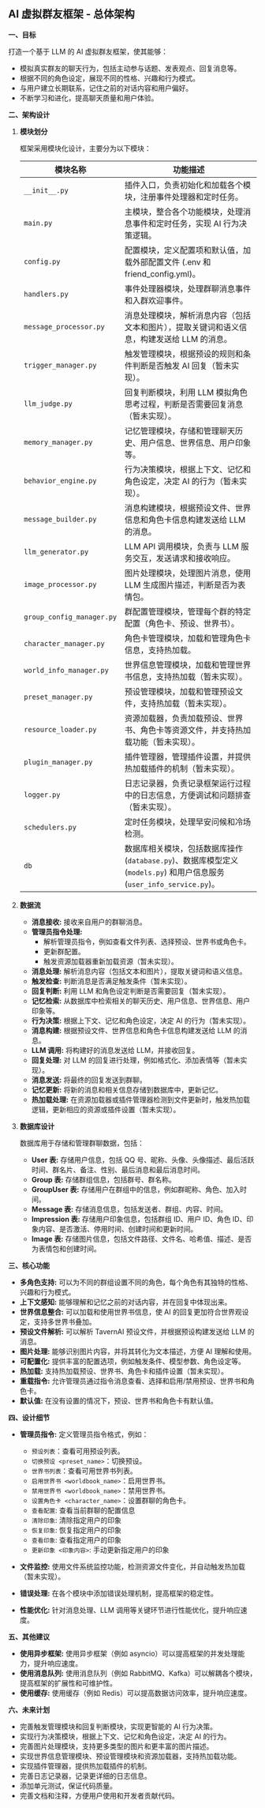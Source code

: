 ## AI 虚拟群友框架 - 总体架构

**一、目标**

打造一个基于 LLM 的 AI 虚拟群友框架，使其能够：

* 模拟真实群友的聊天行为，包括主动参与话题、发表观点、回复消息等。
* 根据不同的角色设定，展现不同的性格、兴趣和行为模式。
* 与用户建立长期联系，记住之前的对话内容和用户偏好。
* 不断学习和进化，提高聊天质量和用户体验。

**二、架构设计**

1. **模块划分**

   框架采用模块化设计，主要分为以下模块：

   | 模块名称                  | 功能描述                                                                                       |
   | ------------------------- | ---------------------------------------------------------------------------------------------- |
   | `__init__.py`           | 插件入口，负责初始化和加载各个模块，注册事件处理器和定时任务。                                    |
   | `main.py`                | 主模块，整合各个功能模块，处理消息事件和定时任务，实现 AI 行为决策逻辑。                       |
   | `config.py`             | 配置模块，定义配置项和默认值，加载外部配置文件 (.env 和 friend_config.yml)。                     |
   | `handlers.py`           | 事件处理器模块，处理群聊消息事件和入群欢迎事件。                                              |
   | `message_processor.py`    | 消息处理模块，解析消息内容（包括文本和图片），提取关键词和语义信息，构建发送给 LLM 的消息。 |
   | `trigger_manager.py`  | 触发管理模块，根据预设的规则和条件判断是否触发 AI 回复（暂未实现）。                          |
   | `llm_judge.py`          | 回复判断模块，利用 LLM 模拟角色思考过程，判断是否需要回复消息（暂未实现）。                     |
   | `memory_manager.py`     | 记忆管理模块，存储和管理聊天历史、用户信息、世界信息、用户印象等。                              |
   | `behavior_engine.py`    | 行为决策模块，根据上下文、记忆和角色设定，决定 AI 的行为（暂未实现）。                        |
   | `message_builder.py`    | 消息构建模块，根据预设文件、世界信息和角色卡信息构建发送给 LLM 的消息。                        |
   | `llm_generator.py`      | LLM API 调用模块，负责与 LLM 服务交互，发送请求和接收响应。                                 |
   | `image_processor.py`   | 图片处理模块，处理图片消息，使用 LLM 生成图片描述，判断是否为表情包。                         |
   | `group_config_manager.py` | 群配置管理模块，管理每个群的特定配置（角色卡、预设、世界书）。                               |
   | `character_manager.py`   | 角色卡管理模块，加载和管理角色卡信息，支持热加载。                                           |
   | `world_info_manager.py` | 世界信息管理模块，加载和管理世界书信息，支持热加载（暂未实现）。                             |
   | `preset_manager.py`     | 预设管理模块，加载和管理预设文件，支持热加载（暂未实现）。                                    |
   | `resource_loader.py`    | 资源加载器，负责加载预设、世界书、角色卡等资源文件，并支持热加载功能（暂未实现）。                |
   | `plugin_manager.py`     | 插件管理器，管理插件设置，并提供热加载插件的机制（暂未实现）。                                 |
   | `logger.py`             | 日志记录器，负责记录框架运行过程中的日志信息，方便调试和问题排查（暂未实现）。                 |
   | `schedulers.py`         | 定时任务模块，处理早安问候和冷场检测。                                                       |
   | `db`                    | 数据库相关模块，包括数据库操作 (`database.py`)、数据库模型定义 (`models.py`) 和用户信息服务 (`user_info_service.py`)。 |

2. **数据流**

   * **消息接收:** 接收来自用户的群聊消息。
   * **管理员指令处理:**
     * 解析管理员指令，例如查看文件列表、选择预设、世界书或角色卡。
     * 更新群配置。
     * 触发资源加载器重新加载资源（暂未实现）。
   * **消息处理:** 解析消息内容（包括文本和图片），提取关键词和语义信息。
   * **触发检查:** 判断消息是否满足触发条件（暂未实现）。
   * **回复判断:** 利用 LLM 和角色设定判断是否需要回复（暂未实现）。
   * **记忆检索:** 从数据库中检索相关的聊天历史、用户信息、世界信息、用户印象等。
   * **行为决策:** 根据上下文、记忆和角色设定，决定 AI 的行为（暂未实现）。
   * **消息构建:** 根据预设文件、世界信息和角色卡信息构建发送给 LLM 的消息。
   * **LLM 调用:** 将构建好的消息发送给 LLM，并接收回复。
   * **回复处理:** 对 LLM 的回复进行处理，例如格式化、添加表情等（暂未实现）。
   * **消息发送:** 将最终的回复发送到群聊。
   * **记忆更新:** 将新的消息和相关信息存储到数据库中，更新记忆。
   * **热加载处理:** 在资源加载器或插件管理器检测到文件更新时，触发热加载逻辑，更新相应的资源或插件设置（暂未实现）。

3. **数据库设计**

   数据库用于存储和管理群聊数据，包括：

   * **User 表:** 存储用户信息，包括 QQ 号、昵称、头像、头像描述、最后活跃时间、群名片、备注、性别、最后消息和最后消息时间。
   * **Group 表:** 存储群组信息，包括群号、群名称。
   * **GroupUser 表:** 存储用户在群组中的信息，例如群昵称、角色、加入时间。
   * **Message 表:** 存储消息信息，包括发送者、群组、内容、时间。
   * **Impression 表:** 存储用户印象信息，包括群组 ID、用户 ID、角色 ID、印象内容、是否激活、停用时间、创建时间和更新时间。
   * **Image 表:** 存储图片信息，包括文件路径、文件名、哈希值、描述、是否为表情包和创建时间。

**三、核心功能**

* **多角色支持:** 可以为不同的群组设置不同的角色，每个角色有其独特的性格、兴趣和行为模式。
* **上下文感知:** 能够理解和记忆之前的对话内容，并在回复中体现出来。
* **世界信息整合:** 可以加载和使用世界书信息，使 AI 的回复更加符合世界观设定，支持多世界书叠加。
* **预设文件解析:** 可以解析 TavernAI 预设文件，并根据预设构建发送给 LLM 的消息。
* **图片处理:** 能够识别图片内容，并将其转化为文本描述，方便 AI 理解和使用。
* **可配置化:** 提供丰富的配置选项，例如触发条件、模型参数、角色设定等。
* **热加载:** 支持热加载预设、世界书、角色卡和插件设置（暂未实现）。
* **重载指令:** 允许管理员通过指令消息查看、选择和启用/禁用预设、世界书和角色卡。
* **默认值:** 在没有设置的情况下，预设、世界书和角色卡有默认值。

**四、设计细节**

* **管理员指令:** 定义管理员指令格式，例如：

  * `预设列表`：查看可用预设列表。
  * `切换预设 <preset_name>`：切换预设。
  * `世界书列表`：查看可用世界书列表。
  * `启用世界书 <worldbook_name>`：启用世界书。
  * `禁用世界书 <worldbook_name>`：禁用世界书。
  * `设置角色卡 <character_name>`：设置群聊的角色卡。
  * `查看配置`: 查看当前群聊的配置信息
  * `清除印象`: 清除指定用户的印象
  * `恢复印象`: 恢复指定用户的印象
  * `查看印象`: 查看指定用户的印象
  * `更新印象 <印象内容>`: 手动更新指定用户的印象

* **文件监控:** 使用文件系统监控功能，检测资源文件变化，并自动触发热加载（暂未实现）。

* **错误处理:** 在各个模块中添加错误处理机制，提高框架的稳定性。

* **性能优化:** 针对消息处理、LLM 调用等关键环节进行性能优化，提升响应速度。

**五、其他建议**

* **使用异步框架:** 使用异步框架（例如 asyncio）可以提高框架的并发处理能力，提升响应速度。
* **使用消息队列:** 使用消息队列（例如 RabbitMQ、Kafka）可以解耦各个模块，提高框架的扩展性和可维护性。
* **使用缓存:** 使用缓存（例如 Redis）可以提高数据访问效率，提升响应速度。


**六、未来计划**

* 完善触发管理模块和回复判断模块，实现更智能的 AI 行为决策。
* 实现行为决策模块，根据上下文、记忆和角色设定，决定 AI 的行为。
* 完善图片处理模块，支持更多类型的图片和更丰富的图片描述。
* 实现世界信息管理模块、预设管理模块和资源加载器，支持热加载功能。
* 实现插件管理器，提供热加载插件的机制。
* 完善日志记录器，记录更详细的日志信息。
* 添加单元测试，保证代码质量。
* 完善文档和注释，方便用户使用和开发者贡献代码。

